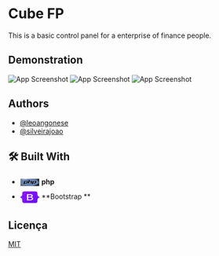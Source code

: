 # Cube FP
This is a basic control panel for a enterprise of finance people.
## Demonstration

![App Screenshot](/view/img/1.png)
![App Screenshot](/view/img/2.png)
![App Screenshot](/view/img/3.png)


## Authors

- [@leoangonese](https://www.github.com/leoangonese)
- [@silveirajoao](https://www.github.com/silveirajoao)


## 🛠 Built With

- <img align="center" alt="java" height="30" width="40" src="https://raw.githubusercontent.com/devicons/devicon/master/icons/php/php-original.svg"> **php**
- <img align="center" alt="java" height="30" width="40" src="https://raw.githubusercontent.com/devicons/devicon/master/icons/bootstrap/bootstrap-original.svg"> **Bootstrap **

## Licença

[MIT](https://choosealicense.com/licenses/mit/)
